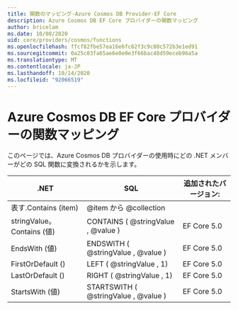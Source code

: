 ```yaml
---
title: 関数のマッピング-Azure Cosmos DB Provider-EF Core
description: Azure Cosmos DB EF Core プロバイダーの関数マッピング
author: bricelam
ms.date: 10/08/2020
uid: core/providers/cosmos/functions
ms.openlocfilehash: ffcf82fbe57ea16e6fc62f3c9c80c572b3e1ed91
ms.sourcegitcommit: 0a25c03fa65ae6e0e0e3f66bac48d59eceb96a5a
ms.translationtype: MT
ms.contentlocale: ja-JP
ms.lasthandoff: 10/14/2020
ms.locfileid: "92066519"
---
```

# <a name="function-mappings-of-the-azure-cosmos-db-ef-core-provider"></a>Azure Cosmos DB EF Core プロバイダーの関数マッピング

このページでは、Azure Cosmos DB プロバイダーの使用時にどの .NET メンバーがどの SQL 関数に変換されるかを示します。

.NET                          | SQL                              | 追加されたバージョン:
----------------------------- | -------------------------------- | --------
表す.Contains (item)     | @item から @collection
stringValue。 Contains (値)   | CONTAINS ( @stringValue , @value )   | EF Core 5.0
EndsWith (値)   | ENDSWITH ( @stringValue , @value )   | EF Core 5.0
FirstOrDefault ()  | LEFT ( @stringValue , 1)            | EF Core 5.0
LastOrDefault ()   | RIGHT ( @stringValue , 1)           | EF Core 5.0
StartsWith (値) | STARTSWITH ( @stringValue , @value ) | EF Core 5.0
